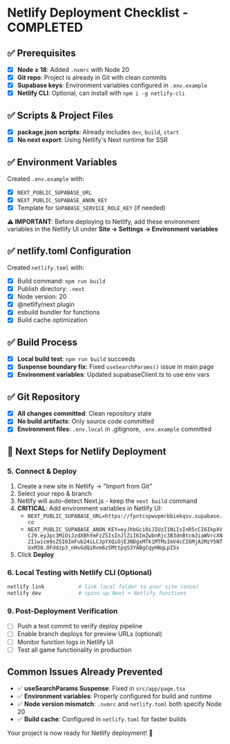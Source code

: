 # Netlify Deployment Checklist - COMPLETED

## ✅ Prerequisites
- [x] **Node ≥ 18**: Added `.nvmrc` with Node 20
- [x] **Git repo**: Project is already in Git with clean commits
- [x] **Supabase keys**: Environment variables configured in `.env.example`
- [x] **Netlify CLI**: Optional, can install with `npm i -g netlify-cli`

## ✅ Scripts & Project Files  
- [x] **package.json scripts**: Already includes `dev`, `build`, `start`
- [x] **No next export**: Using Netlify's Next runtime for SSR

## ✅ Environment Variables
Created `.env.example` with:
- [x] `NEXT_PUBLIC_SUPABASE_URL`
- [x] `NEXT_PUBLIC_SUPABASE_ANON_KEY`
- [x] Template for `SUPABASE_SERVICE_ROLE_KEY` (if needed)

**⚠️ IMPORTANT**: Before deploying to Netlify, add these environment variables in the Netlify UI under **Site → Settings → Environment variables**

## ✅ netlify.toml Configuration
Created `netlify.toml` with:
- [x] Build command: `npm run build`
- [x] Publish directory: `.next`
- [x] Node version: 20
- [x] @netlify/next plugin
- [x] esbuild bundler for functions
- [x] Build cache optimization

## ✅ Build Process
- [x] **Local build test**: `npm run build` succeeds
- [x] **Suspense boundary fix**: Fixed `useSearchParams()` issue in main page
- [x] **Environment variables**: Updated supabaseClient.ts to use env vars

## ✅ Git Repository
- [x] **All changes committed**: Clean repository state
- [x] **No build artifacts**: Only source code committed
- [x] **Environment files**: `.env.local` in .gitignore, `.env.example` committed

## 🚀 Next Steps for Netlify Deployment

### 5. Connect & Deploy
1. Create a new site in Netlify → "Import from Git"
2. Select your repo & branch
3. Netlify will auto-detect Next.js - keep the `next build` command
4. **CRITICAL**: Add environment variables in Netlify UI:
   - `NEXT_PUBLIC_SUPABASE_URL=https://fpntcspwvpmrbbiekqsv.supabase.co`
   - `NEXT_PUBLIC_SUPABASE_ANON_KEY=eyJhbGciOiJIUzI1NiIsInR5cCI6IkpXVCJ9.eyJpc3MiOiJzdXBhYmFzZSIsInJlZiI6ImZwbnRjc3B3dnBtcmJiaWVrcXN2Iiwicm9sZSI6ImFub24iLCJpYXQiOjE3NDgxMTk1MTMsImV4cCI6MjA2MzY5NTUxM30.OFddzp3_nHvGdQiRvm6z5MttpqS3YABgCqyHNqLpI5s`
5. Click **Deploy**

### 6. Local Testing with Netlify CLI (Optional)
```bash
netlify link           # link local folder to your site (once)
netlify dev            # spins up Next + Netlify functions
```

### 9. Post-Deployment Verification
- [ ] Push a test commit to verify deploy pipeline
- [ ] Enable branch deploys for preview URLs (optional)
- [ ] Monitor function logs in Netlify UI
- [ ] Test all game functionality in production

## Common Issues Already Prevented
- ✅ **useSearchParams Suspense**: Fixed in `src/app/page.tsx`
- ✅ **Environment variables**: Properly configured for build and runtime
- ✅ **Node version mismatch**: `.nvmrc` and `netlify.toml` both specify Node 20
- ✅ **Build cache**: Configured in `netlify.toml` for faster builds

Your project is now ready for Netlify deployment! 🎉